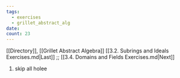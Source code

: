 ```yaml
---
tags:
  - exercises
  - grillet_abstract_alg
date:
count: 23
---
```

[[Directory]], [[Grillet Abstract Algebra]]
[[3.2. Subrings and Ideals Exercises.md|Last]] ;; [[3.4. Domains and Fields Exercises.md|Next]]
1. skip all holee